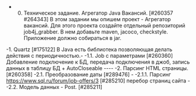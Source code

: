 - 0. Техническое задание. Агрегатор Java Вакансий. [#260357 #264343]
В этом задании мы опишем проект - Агрегатор вакансий.
Для этого проекта создайте отдельный репозиторий job4j_grabber.
В нем добавьте maven, jacoco, checkstyle.
Приложение должно собираться в jar.

-1. Quartz [#175122] В Java есть библиотека позволяющая делать действия с периодичностью.-
-1.1. Job c параметрами [#260360] Добавление подключение к БД, 
передача подключения в джоб, запись данных в таблицу БД + AutoCloseable ----
-2. Парсинг HTML страницы. [#260358]
-2.1. Преобразование даты [#289476] - 
-2.1.1. Парсинг https://www.sql.ru/forum/job-offers/3 [#285210] перебор страниц сайта -
-2.2. Модель данных - Post. [#285211]